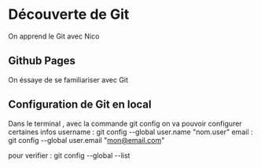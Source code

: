 # Découverte de Git

On apprend le Git avec Nico


## Github Pages

On éssaye de se familiariser avec Git

## Configuration de Git en local

Dans le terminal , avec la commande git config on va pouvoir configurer certaines infos
username : git config --global user.name "nom.user"
email : git config --global user.email "mon@email.com"

pour verifier : git config --global --list

